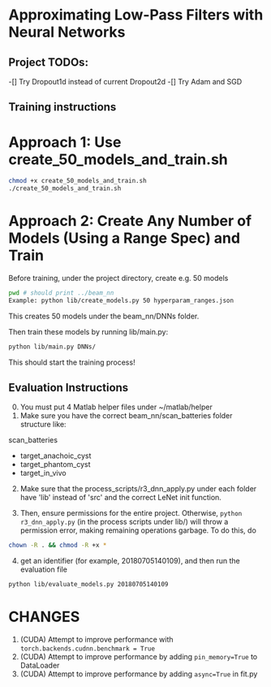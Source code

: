 # Approximating Low-Pass Filters with Neural Networks

## Project TODOs:

-[] Try Dropout1d instead of current Dropout2d
-[] Try Adam and SGD

## Training instructions


# Approach 1: Use create_50_models_and_train.sh
```sh
chmod +x create_50_models_and_train.sh
./create_50_models_and_train.sh
```

# Approach 2: Create Any Number of Models (Using a Range Spec) and Train
Before training, under the project directory, create e.g. 50 models

```sh
pwd # should print ../beam_nn
Example: python lib/create_models.py 50 hyperparam_ranges.json
```

This creates 50 models under the beam_nn/DNNs folder.

Then train these models by running lib/main.py:

```sh
python lib/main.py DNNs/
```

This should start the training process!

## Evaluation Instructions

0. You must put 4 Matlab helper files under ~/matlab/helper
1. Make sure you have the correct beam_nn/scan_batteries folder structure like:

scan_batteries
- target_anachoic_cyst
- target_phantom_cyst
- target_in_vivo

2. Make sure that the process_scripts/r3_dnn_apply.py under each folder have 'lib' instead of 'src' and the correct LeNet init function.

3. Then, ensure permissions for the entire project. Otherwise, `python r3_dnn_apply.py` (in the process scripts under lib/) will throw a permission error, making remaining operations garbage. To do this, do

```sh
chown -R . && chmod -R +x *
```

4. get an identifier (for example, 20180705140109), and then run the evaluation file
```sh
python lib/evaluate_models.py 20180705140109
```

# CHANGES
1. (CUDA) Attempt to improve performance with `torch.backends.cudnn.benchmark = True`
1. (CUDA) Attempt to improve performance by adding `pin_memory=True` to DataLoader
1. (CUDA) Attempt to improve performance by adding `async=True` in fit.py
